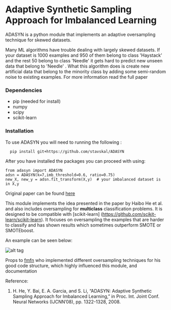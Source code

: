# Adaptive Synthetic Sampling Approach for Imbalanced Learning 

ADASYN is a python module that implements an adaptive oversampling technique for skewed datasets.

Many ML algorithms have trouble dealing with largely skewed datasets. If your dataset is 1000 examples and 950 of them belong to class 'Haystack' and the rest 50 belong to class 'Needle' it gets hard to predict new unseen data that belong to 'Needle' . What this algorithm does is create new artificial data that belong to the minority class by adding some semi-random noise to existing examples. For more information read the full paper

### Dependencies
* pip (needed for install)
* numpy
* scipy
* scikit-learn


### Installation

To use ADASYN you will need to  running the following :


 ```
   pip install git+https://github.com/stavskal/ADASYN    
```

After you have installed the packages you can proceed with using:

    from adasyn import ADASYN
    adsn = ADASYN(k=7,imb_threshold=0.6, ratio=0.75)
    new_X, new_y = adsn.fit_transform(X,y)  # your imbalanced dataset is in X,y

    
    
    
Original paper can be found [here](http://ieeexplore.ieee.org/xpl/login.jsp?tp=&arnumber=4633969&url=http://ieeexplore.ieee.org/xpls/abs_all.jsp%3Farnumber%3D4633969) 

This module implements the idea presented in the paper by Haibo He et al. and also includes oversampling for **multiclass** classification problems. It is designed to be compatible with [scikit-learn] (https://github.com/scikit-learn/scikit-learn). It focuses on oversampling the examples that are harder to classify and has shown results which sometimes outperform SMOTE or SMOTEboost.

An example can be seen below:

![alt tag](https://github.com/stavskal/ADASYN/blob/master/sample.jpg)


Props to [fmfn](https://github.com/fmfn) who implemented different oversampling techniques for his good code structure, which highly influenced this module, and documentation


Reference:

1. H. He, Y. Bai, E. A. Garcia, and S. Li, “ADASYN: Adaptive Synthetic Sampling Approach for Imbalanced Learning,” in Proc. Int. Joint Conf. Neural Networks (IJCNN’08), pp. 1322-1328, 2008.
